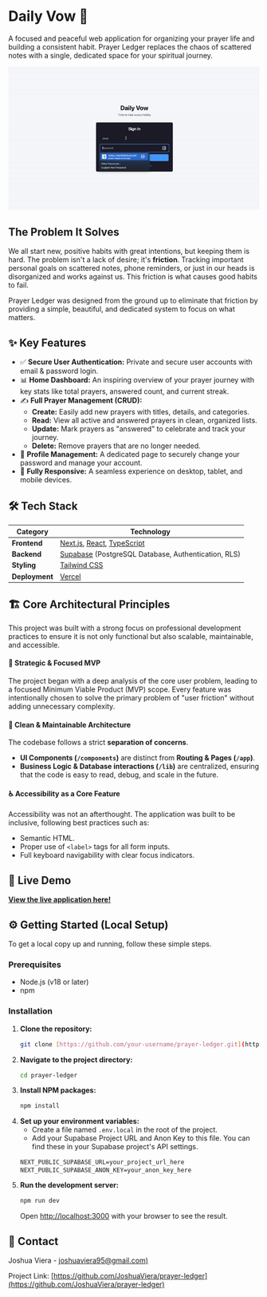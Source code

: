 # Daily Vow 🙏

A focused and peaceful web application for organizing your prayer life and building a consistent habit. Prayer Ledger replaces the chaos of scattered notes with a single, dedicated space for your spiritual journey.

![Prayer Ledger Demo](./public/demo.gif)

## The Problem It Solves

We all start new, positive habits with great intentions, but keeping them is hard. The problem isn't a lack of desire; it's **friction**. Tracking important personal goals on scattered notes, phone reminders, or just in our heads is disorganized and works against us. This friction is what causes good habits to fail.

Prayer Ledger was designed from the ground up to eliminate that friction by providing a simple, beautiful, and dedicated system to focus on what matters.

## ✨ Key Features

* ✅ **Secure User Authentication:** Private and secure user accounts with email & password login.
* 📊 **Home Dashboard:** An inspiring overview of your prayer journey with key stats like total prayers, answered count, and current streak.
* ✍️ **Full Prayer Management (CRUD):**
    * **Create:** Easily add new prayers with titles, details, and categories.
    * **Read:** View all active and answered prayers in clean, organized lists.
    * **Update:** Mark prayers as "answered" to celebrate and track your journey.
    * **Delete:** Remove prayers that are no longer needed.
* 👤 **Profile Management:** A dedicated page to securely change your password and manage your account.
* 📱 **Fully Responsive:** A seamless experience on desktop, tablet, and mobile devices.

## 🛠️ Tech Stack

| Category      | Technology                                                                                                  |
| ------------- | ----------------------------------------------------------------------------------------------------------- |
| **Frontend** | [Next.js](https://nextjs.org/), [React](https://reactjs.org/), [TypeScript](https://www.typescriptlang.org/) |
| **Backend** | [Supabase](https://supabase.io/) (PostgreSQL Database, Authentication, RLS)                                 |
| **Styling** | [Tailwind CSS](https://tailwindcss.com/)                                                                    |
| **Deployment**| [Vercel](https://vercel.com/)                                                                               |

## 🏗️ Core Architectural Principles

This project was built with a strong focus on professional development practices to ensure it is not only functional but also scalable, maintainable, and accessible.

#### 🎯 Strategic & Focused MVP
The project began with a deep analysis of the core user problem, leading to a focused Minimum Viable Product (MVP) scope. Every feature was intentionally chosen to solve the primary problem of "user friction" without adding unnecessary complexity.

#### 🧱 Clean & Maintainable Architecture
The codebase follows a strict **separation of concerns**.
* **UI Components (`/components`)** are distinct from **Routing & Pages (`/app`)**.
* **Business Logic & Database interactions (`/lib`)** are centralized, ensuring that the code is easy to read, debug, and scale in the future.

#### ♿ Accessibility as a Core Feature
Accessibility was not an afterthought. The application was built to be inclusive, following best practices such as:
* Semantic HTML.
* Proper use of `<label>` tags for all form inputs.
* Full keyboard navigability with clear focus indicators.

## 🚀 Live Demo

[**View the live application here!**](https://prayer-ledger.vercel.app/login)

## ⚙️ Getting Started (Local Setup)

To get a local copy up and running, follow these simple steps.

### Prerequisites

* Node.js (v18 or later)
* npm

### Installation

1.  **Clone the repository:**
    ```sh
    git clone [https://github.com/your-username/prayer-ledger.git](https://github.com/your-username/prayer-ledger.git)
    ```
2.  **Navigate to the project directory:**
    ```sh
    cd prayer-ledger
    ```
3.  **Install NPM packages:**
    ```sh
    npm install
    ```
4.  **Set up your environment variables:**
    * Create a file named `.env.local` in the root of the project.
    * Add your Supabase Project URL and Anon Key to this file. You can find these in your Supabase project's API settings.
    ```env
    NEXT_PUBLIC_SUPABASE_URL=your_project_url_here
    NEXT_PUBLIC_SUPABASE_ANON_KEY=your_anon_key_here
    ```
5.  **Run the development server:**
    ```sh
    npm run dev
    ```
    Open [http://localhost:3000](http://localhost:3000) with your browser to see the result.

## 👤 Contact

Joshua Viera - [joshuaviera95@gmail.com)](joshuaviera95@gmail.com)

Project Link: [https://github.com/JoshuaViera/prayer-ledger](https://github.com/JoshuaViera/prayer-ledger)

````